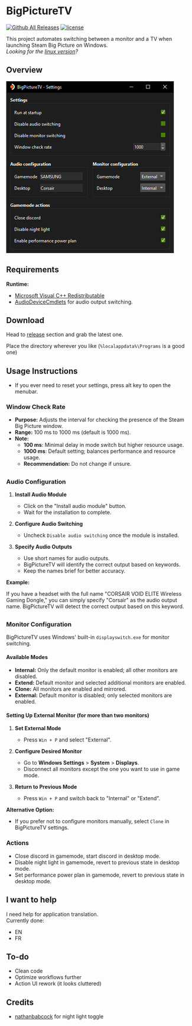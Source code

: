 # BigPictureTV

[![Github All Releases](https://img.shields.io/github/downloads/odizinne/bigpicturetv/total.svg)]()
[![license](https://img.shields.io/github/license/odizinne/bigpicturetv)]()

This project automates switching between a monitor and a TV when launching Steam Big Picture on Windows.  
*Looking for the [linux version](https://github.com/Odizinne/BigpictureTV-Linux)?*

## Overview

![image](assets/screenshot.png)

## Requirements

**Runtime:**
- [Microsoft Visual C++ Redistributable](https://aka.ms/vs/17/release/vc_redist.x64.exe)
- [AudioDeviceCmdlets](https://github.com/frgnca/AudioDeviceCmdlets) for audio output switching.
 
## Download

Head to [release](https://github.com/Odizinne/BigPictureTV/releases/latest) section and grab the latest one.

Place the directory wherever you like (`%localappdata%\Programs` is a good one)

## Usage Instructions

- If you ever need to reset your settings, press alt key to open the menubar.

### Window Check Rate

- **Purpose:** Adjusts the interval for checking the presence of the Steam Big Picture window.
- **Range:** 100 ms to 1000 ms (default is 1000 ms).
- **Note:** 
  - **100 ms**: Minimal delay in mode switch but higher resource usage.
  - **1000 ms**: Default setting; balances performance and resource usage.
  - **Recommendation:** Do not change if unsure.

##

### Audio Configuration

1. **Install Audio Module**
   - Click on the "Install audio module" button.
   - Wait for the installation to complete.

2. **Configure Audio Switching**
   - Uncheck `Disable audio switching` once the module is installed.

3. **Specify Audio Outputs**
   - Use short names for audio outputs.
   - BigPictureTV will identify the correct output based on keywords.
   - Keep the names brief for better accuracy.

**Example:**

If you have a headset with the full name "CORSAIR VOID ELITE Wireless Gaming Dongle," you can simply specify "Corsair" as the audio output name. BigPictureTV will detect the correct output based on this keyword.

##

### Monitor Configuration

BigPictureTV uses Windows' built-in `displayswitch.exe` for monitor switching.

#### Available Modes

- **Internal:** Only the default monitor is enabled; all other monitors are disabled.
- **Extend:** Default monitor and selected additional monitors are enabled.
- **Clone:** All monitors are enabled and mirrored.
- **External:** Default monitor is disabled; only selected monitors are enabled.

#### Setting Up External Monitor (for more than two monitors)

1. **Set External Mode**
   - Press `Win + P` and select "External".

2. **Configure Desired Monitor**
   - Go to **Windows Settings** > **System** > **Displays**.
   - Disconnect all monitors except the one you want to use in game mode.

3. **Return to Previous Mode**
   - Press `Win + P` and switch back to "Internal" or "Extend".

**Alternative Option:**
- If you prefer not to configure monitors manually, select `Clone` in BigPictureTV settings.

### Actions

- Close discord in gamemode, start discord in desktop mode.
- Disable night light in gamemode, revert to previous state in desktop mode.
- Set performance power plan in gamemode, revert to previous state in desktop mode.

## I want to help

I need help for application translation.  
Currently done:
- EN
- FR

## To-do

- Clean code
- Optimize workflows further
- Action UI rework (it looks cluttered)

## Credits

- [nathanbabcock](https://github.com/nathanbabcock/nightlight-cli/tree/main) for night light toggle
